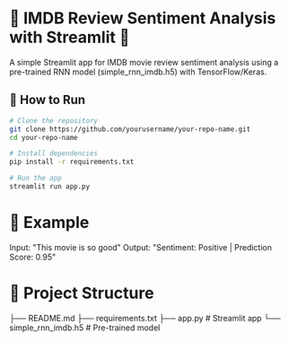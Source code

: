 # 🎥 IMDB Review Sentiment Analysis with Streamlit 🚀

A simple Streamlit app for IMDB movie review sentiment analysis using a pre-trained RNN model (simple_rnn_imdb.h5) with TensorFlow/Keras.

## 🚀 How to Run
```bash
# Clone the repository
git clone https://github.com/yourusername/your-repo-name.git
cd your-repo-name

# Install dependencies
pip install -r requirements.txt

# Run the app
streamlit run app.py   
```
# 📌 Example
Input: "This movie is so good"
Output: "Sentiment: Positive | Prediction Score: 0.95"

# 📁 Project Structure
├── README.md
├── requirements.txt
├── app.py                # Streamlit app
└── simple_rnn_imdb.h5    # Pre-trained model
